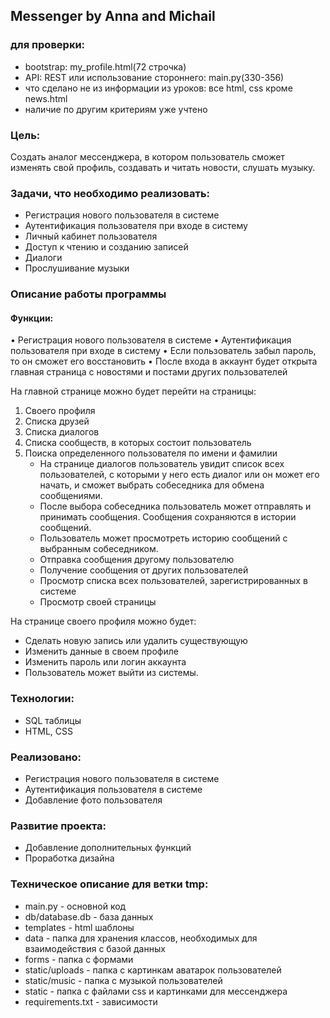 ## Messenger by Anna and Michail
### для проверки:
- bootstrap: my_profile.html(72 строчка)
- API: REST или использование стороннего: main.py(330-356)
- что сделано не из информации из уроков: все html, css кроме news.html
- наличие по другим критериям уже учтено

### Цель:
Создать аналог мессенджера, в котором пользователь сможет изменять свой профиль, создавать и читать новости, слушать музыку.

### Задачи, что необходимо реализовать:
- Регистрация нового пользователя в системе
- Аутентификация пользователя при входе в систему
- Личный кабинет пользователя
- Доступ к чтению и созданию записей
- Диалоги
- Прослушивание музыки
### Описание работы программы
#### Функции:
•	  Регистрация нового пользователя в системе
•	  Аутентификация пользователя при входе в систему
•	  Если пользователь забыл пароль, то он сможет его восстановить
•	  После входа в аккаунт будет открыта главная страница с новостями и постами других пользователей

На главной странице можно будет перейти на страницы:
1. Своего профиля
2. Списка друзей
3. Списка диалогов
4. Списка сообществ, в которых состоит пользователь
5. Поиска определенного пользователя по имени и фамилии
   - На странице диалогов пользователь увидит список всех пользователей, с которыми у него есть диалог или он может его начать, и сможет выбрать собеседника для обмена сообщениями.
   - После выбора собеседника пользователь может отправлять и принимать сообщения. Сообщения сохраняются в истории сообщений.
   - Пользователь может просмотреть историю сообщений с выбранным собеседником.
   - Отправка сообщения другому пользователю
   - Получение сообщения от других пользователей
   - Просмотр списка всех пользователей, зарегистрированных в системе
   - Просмотр своей страницы
  
На странице своего профиля можно будет:
- Cделать новую запись или удалить существующую
- Изменить данные в своем профиле
- Изменить пароль или логин аккаунта
- Пользователь может выйти из системы.

### Технологии:
- SQL таблицы
- HTML, CSS
### Реализовано:
- Регистрация нового пользователя в системе
- Аутентификация пользователя в системе
- Добавление фото пользователя
### Развитие проекта:
- Добавление дополнительных функций
- Проработка дизайна

### Техническое описание для ветки tmp:
- main.py - основной код
- db/database.db - база данных
- templates - html шаблоны
- data - папка для хранения классов, необходимых для взаимодействия с базой данных
- forms - папка с формами
- static/uploads - папка с картинкам аватарок пользователей
- static/music - папка с музыкой пользователей
- statiс - папка с файлами css и картинками для мессенджера
- requirements.txt - зависимости

